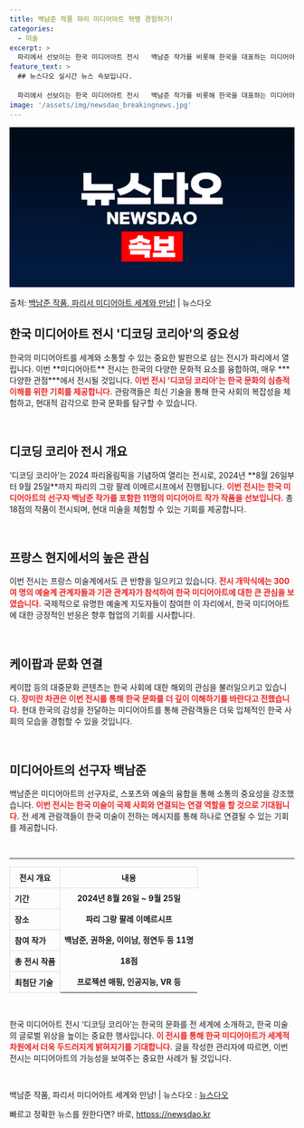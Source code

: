 ```yaml
---
title: 백남준 작품 파리 미디어아트 혁명 경험하기!
categories:
  - 미술
excerpt: >
  파리에서 선보이는 한국 미디어아트 전시   백남준 작가를 비롯해 한국을 대표하는 미디어아트 작가의 작품이 올…
feature_text: >
  ## 뉴스다오 실시간 뉴스 속보입니다.

  파리에서 선보이는 한국 미디어아트 전시   백남준 작가를 비롯해 한국을 대표하는 미디어아트 작가의 작품이 올…
image: '/assets/img/newsdao_breakingnews.jpg'
---
```


![뉴스다오 속보](/assets/img/newsdao_breakingnews.jpg)

<p>출처: <a href="httpss://newsdao.kr/5065" rel="dofollow">백남준 작품, 파리서 미디어아트 세계와 만남!</a> | 뉴스다오</p>

<h2 data-ke-size="size26">한국 미디어아트 전시 '디코딩 코리아'의 중요성</h2>

<p data-ke-size="size16">한국의 미디어아트를 세계와 소통할 수 있는 중요한 발판으로 삼는 전시가 파리에서 열립니다. 이번 **미디어아트** 전시는 한국의 다양한 문화적 요소를 융합하여, 매우 ***다양한 관점***에서 전시될 것입니다. <b><span style="color: #ee2323;">이번 전시 '디코딩 코리아'는 한국 문화의 심층적 이해를 위한 기회를 제공합니다.</span></b> 관람객들은 최신 기술을 통해 한국 사회의 복잡성을 체험하고, 현대적 감각으로 한국 문화를 탐구할 수 있습니다.</p>

<p data-ke-size="size16">&nbsp;</p>

<h2 data-ke-size="size26">디코딩 코리아 전시 개요</h2>

<p data-ke-size="size16">‘디코딩 코리아’는 2024 파리올림픽을 기념하여 열리는 전시로, 2024년 **8월 26일부터 9월 25일**까지 파리의 그랑 팔레 이메르시프에서 진행됩니다. <b><span style="color: #ee2323;">이번 전시는 한국 미디어아트의 선구자 백남준 작가를 포함한 11명의 미디어아트 작가 작품을 선보입니다.</span></b> 총 18점의 작품이 전시되며, 현대 미술을 체험할 수 있는 기회를 제공합니다.</p>

<p data-ke-size="size16">&nbsp;</p>

<h2 data-ke-size="size26">프랑스 현지에서의 높은 관심</h2>

<p data-ke-size="size16">이번 전시는 프랑스 미술계에서도 큰 반향을 일으키고 있습니다. <b><span style="color: #ee2323;">전시 개막식에는 300여 명의 예술계 관계자들과 기관 관계자가 참석하여 한국 미디어아트에 대한 큰 관심을 보였습니다.</span></b> 국제적으로 유명한 예술계 지도자들이 참여한 이 자리에서, 한국 미디어아트에 대한 긍정적인 반응은 향후 협업의 기회를 시사합니다. </p>

<p data-ke-size="size16">&nbsp;</p>

<h2 data-ke-size="size26">케이팝과 문화 연결</h2>

<p data-ke-size="size16">케이팝 등의 대중문화 콘텐츠는 한국 사회에 대한 해외의 관심을 불러일으키고 있습니다. <b><span style="color: #ee2323;">장미란 차관은 이번 전시를 통해 한국 문화를 더 깊이 이해하기를 바란다고 전했습니다.</span></b> 현대 한국의 감성을 전달하는 미디어아트를 통해 관람객들은 더욱 입체적인 한국 사회의 모습을 경험할 수 있을 것입니다.</p>

<p data-ke-size="size16">&nbsp;</p>

<h2 data-ke-size="size26">미디어아트의 선구자 백남준</h2>

<p data-ke-size="size16">백남준은 미디어아트의 선구자로, 스포츠와 예술의 융합을 통해 소통의 중요성을 강조했습니다. <b><span style="color: #ee2323;">이번 전시는 한국 미술이 국제 사회와 연결되는 연결 역할을 할 것으로 기대됩니다.</span></b> 전 세계 관람객들이 한국 미술이 전하는 메시지를 통해 하나로 연결될 수 있는 기회를 제공합니다.</p>

<p data-ke-size="size16">&nbsp;</p>

<hr>

<table style="width: 100%; border-collapse: collapse;">
  <thead>
    <tr>
      <th style="border: 1px solid #ddd; padding: 8px;">전시 개요</th>
      <th style="border: 1px solid #ddd; padding: 8px;">내용</th>
    </tr>
  </thead>
  <tbody>
    <tr>
      <td style="border: 1px solid #ddd; padding: 8px;"><b>기간</b></td>
      <td style="text-align: center; height: 17px;"><b>2024년 8월 26일 ~ 9월 25일</b></td>
    </tr>
    <tr>
      <td style="border: 1px solid #ddd; padding: 8px;"><b>장소</b></td>
      <td style="text-align: center; height: 17px;"><b>파리 그랑 팔레 이메르시프</b></td>
    </tr>
    <tr>
      <td style="border: 1px solid #ddd; padding: 8px;"><b>참여 작가</b></td>
      <td style="text-align: center; height: 17px;"><b>백남준, 권하윤, 이이남, 정연두 등 11명</b></td>
    </tr>
    <tr>
      <td style="border: 1px solid #ddd; padding: 8px;"><b>총 전시 작품</b></td>
      <td style="text-align: center; height: 17px;"><b>18점</b></td>
    </tr>
    <tr>
      <td style="border: 1px solid #ddd; padding: 8px;"><b>최첨단 기술</b></td>
      <td style="text-align: center; height: 17px;"><b>프로젝션 매핑, 인공지능, VR 등</b></td>
    </tr>
  </tbody>
</table>

<p data-ke-size="size16">&nbsp;</p>

<p data-ke-size="size16">한국 미디어아트 전시 ‘디코딩 코리아’는 한국의 문화를 전 세계에 소개하고, 한국 미술의 글로벌 위상을 높이는 중요한 행사입니다. <b><span style="color: #ee2323;">이 전시를 통해 한국 미디어아트가 세계적 차원에서 더욱 두드러지게 밝혀지기를 기대합니다.</span></b> 글을 작성한 관리자에 따르면, 이번 전시는 미디어아트의 가능성을 보여주는 중요한 사례가 될 것입니다. </p>

<p data-ke-size="size16">&nbsp;</p>

<p data-ke-size="size16">백남준 작품, 파리서 미디어아트 세계와 만남! | 뉴스다오  : <a href="httpss://newsdao.kr/5065">뉴스다오</a></p> 

빠르고 정확한 뉴스를 원한다면? 바로, <a href="httpss://newsdao.kr" rel="dofollow">httpss://newsdao.kr</a>


